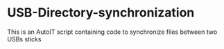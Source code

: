 # USB-Directory-synchronization
This is an AutoIT script containing code to synchronize files between two USBs sticks
